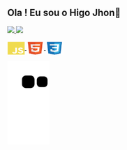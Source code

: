 ## Ola ! Eu sou o Higo Jhon👋
<div>
  <a href="https://github.com/HigoJhon">
  <img height="170" src="https://github-readme-stats.vercel.app/api?username=HigoJhon&show_icons=true&theme=merko&include_all_commits=true&count_private=true"/>
  <img height="170em" src="https://github-readme-stats.vercel.app/api/top-langs/?username=HigoJhon&layout=compact&langs_count=7&theme=merko"/>
</div>
<div style="display: inline_block" ><br>
    <img align="center" alt="Rafa-Js" height="30" width="40" src="https://raw.githubusercontent.com/devicons/devicon/master/icons/javascript/javascript-plain.svg">
    <img align="center" alt="Rafa-HTML" height="30" width="40" src="https://raw.githubusercontent.com/devicons/devicon/master/icons/html5/html5-original.svg">
   <img align="center" alt="Rafa-CSS" height="30" width="40" src="https://raw.githubusercontent.com/devicons/devicon/master/icons/css3/css3-original.svg">
   
   </div>
<div>

![snake gif](https://github.com/HigoJhon/HigoJhon/blob/output/github-contribution-grid-snake.svg)
<div>
